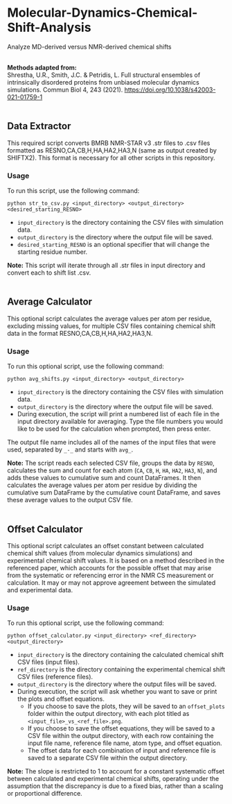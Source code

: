 # Molecular-Dynamics-Chemical-Shift-Analysis
Analyze MD-derived versus NMR-derived chemical shifts <br><br>

**Methods adapted from:** <br>
Shrestha, U.R., Smith, J.C. & Petridis, L. Full structural ensembles of intrinsically disordered proteins from unbiased molecular dynamics simulations. Commun Biol 4, 243 (2021). https://doi.org/10.1038/s42003-021-01759-1 <br><br>


## Data Extractor 

This required script converts BMRB NMR-STAR v3 .str files to .csv files formatted as RESNO,CA,CB,H,HA,HA2,HA3,N (same as output created by SHIFTX2). This format is necessary for all other scripts in this repository.

### Usage

To run this script, use the following command: 

```
python str_to_csv.py <input_directory> <output_directory> <desired_starting_RESNO>
```

- `input_directory` is the directory containing the CSV files with simulation data.
- `output_directory` is the directory where the output file will be saved.
- `desired_starting_RESNO` is an optional specifier that will change the starting residue number.

**Note:** This script will iterate through all .str files in input directory and convert each to shift list .csv. <br><br>


## Average Calculator

This optional script calculates the average values per atom per residue, excluding missing values, for multiple CSV files containing chemical shift data in the format RESNO,CA,CB,H,HA,HA2,HA3,N. 

### Usage

To run this optional script, use the following command:

```
python avg_shifts.py <input_directory> <output_directory>
```

- `input_directory` is the directory containing the CSV files with simulation data.
- `output_directory` is the directory where the output file will be saved.
- During execution, the script will print a numbered list of each file in the input directory available for averaging. Type the file numbers you would like to be used for the calculation when prompted, then press enter. 

The output file name includes all of the names of the input files that were used, separated by `_-_` and starts with `avg_`. 

**Note:** The script reads each selected CSV file, groups the data by `RESNO`, calculates the sum and count for each atom (`CA`, `CB`, `H`, `HA`, `HA2`, `HA3`, `N`), and adds these values to cumulative sum and count DataFrames. It then calculates the average values per atom per residue by dividing the cumulative sum DataFrame by the cumulative count DataFrame, and saves these average values to the output CSV file.<br><br>


## Offset Calculator

This optional script calculates an offset constant between calculated chemical shift values (from molecular dynamics simulations) and experimental chemical shift values. It is based on a method described in the referenced paper, which accounts for the possible offset that may arise from the systematic or referencing error in the NMR CS measurement or calculation. It may or may not approve agreement between the simulated and experimental data. 

### Usage

To run this optional script, use the following command:

```
python offset_calculator.py <input_directory> <ref_directory> <output_directory>
```

- `input_directory` is the directory containing the calculated chemical shift CSV files (input files).
- `ref_directory` is the directory containing the experimental chemical shift CSV files (reference files).
- `output_directory` is the directory where the output files will be saved.
- During execution, the script will ask whether you want to save or print the plots and offset equations. 
  - If you choose to save the plots, they will be saved to an `offset_plots` folder within the output directory, with each plot titled as `<input_file>_vs_<ref_file>.png`.
  - If you choose to save the offset equations, they will be saved to a CSV file within the output directory, with each row containing the input file name, reference file name, atom type, and offset equation.
  - The offset data for each combination of input and reference file is saved to a separate CSV file within the output directory.

**Note:** The slope is restricted to 1 to account for a constant systematic offset between calculated and experimental chemical shifts, operating under the assumption that the discrepancy is due to a fixed bias, rather than a scaling or proportional difference.<br><br>



